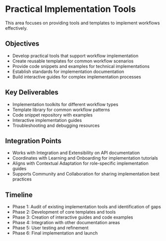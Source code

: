 # Practical Implementation Tools

This area focuses on providing tools and templates to implement workflows effectively.

## Objectives

- Develop practical tools that support workflow implementation
- Create reusable templates for common workflow scenarios
- Provide code snippets and examples for technical implementations
- Establish standards for implementation documentation
- Build interactive guides for complex implementation processes

## Key Deliverables

- Implementation toolkits for different workflow types
- Template library for common workflow patterns
- Code snippet repository with examples
- Interactive implementation guides
- Troubleshooting and debugging resources

## Integration Points

- Works with Integration and Extensibility on API documentation
- Coordinates with Learning and Onboarding for implementation tutorials
- Aligns with Contextual Adaptation for role-specific implementation guides
- Supports Community and Collaboration for sharing implementation best practices

## Timeline

- Phase 1: Audit of existing implementation tools and identification of gaps
- Phase 2: Development of core templates and tools
- Phase 3: Creation of interactive guides and code examples
- Phase 4: Integration with other documentation areas
- Phase 5: User testing and refinement
- Phase 6: Final implementation and launch

